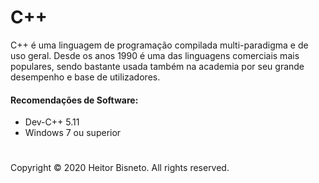 # C++

C++ é uma linguagem de programação compilada multi-paradigma e de uso geral. Desde os anos 1990 é uma das linguagens comerciais mais populares, sendo bastante usada também na academia por seu grande desempenho e base de utilizadores.

#### Recomendações de Software:
- Dev-C++ 5.11
- Windows 7 ou superior


#

Copyright © 2020 Heitor Bisneto. All rights reserved.
